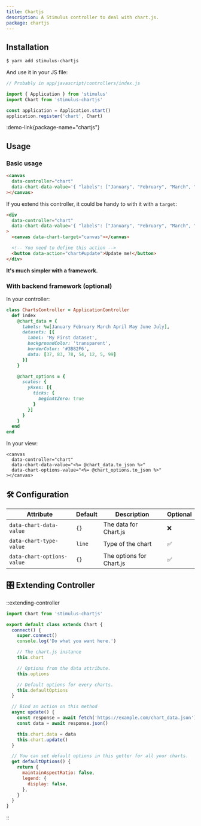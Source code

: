 ```yaml
---
title: Chartjs
description: A Stimulus controller to deal with chart.js.
package: chartjs
---
```


## Installation

```bash
$ yarn add stimulus-chartjs
```

And use it in your JS file:

```js
// Probably in app/javascript/controllers/index.js

import { Application } from 'stimulus'
import Chart from 'stimulus-chartjs'

const application = Application.start()
application.register('chart', Chart)
```

:demo-link{package-name="chartjs"}

## Usage

### Basic usage

```html
<canvas
  data-controller="chart"
  data-chart-data-value='{ "labels": ["January", "February", "March", "April", "May", "June", "July"], "datasets": [{ "label": "My First dataset", "backgroundColor": "transparent", "borderColor": "#3B82F6", "data": [37, 83, 78, 54, 12, 5, 99] }] }'
></canvas>
```

If you extend this controller, it could be handy to with it with a `target`:

```html
<div
  data-controller="chart"
  data-chart-data-value='{ "labels": ["January", "February", "March", "April", "May", "June", "July"], "datasets": [{ "label": "My First dataset", "backgroundColor": "transparent", "borderColor": "#3B82F6", "data": [37, 83, 78, 54, 12, 5, 99] }] }'
>
  <canvas data-chart-target="canvas"></canvas>

  <!-- You need to define this action -->
  <button data-action="chart#update">Update me!</button>
</div>
```

**It's much simpler with a framework.**

### With backend framework (optional)

In your controller:

```ruby
class ChartsController < ApplicationController
  def index
    @chart_data = {
      labels: %w[January February March April May June July],
      datasets: [{
        label: 'My First dataset',
        backgroundColor: 'transparent',
        borderColor: '#3B82F6',
        data: [37, 83, 78, 54, 12, 5, 99]
      }]
    }

    @chart_options = {
      scales: {
        yAxes: [{
          ticks: {
            beginAtZero: true
          }
        }]
      }
    }
  end
end
```

In your view:

```erb
<canvas
  data-controller="chart"
  data-chart-data-value="<%= @chart_data.to_json %>"
  data-chart-options-value="<%= @chart_options.to_json %>"
></canvas>
```

## 🛠 Configuration

| Attribute                  | Default | Description              | Optional |
| -------------------------- | ------- | ------------------------ | -------- |
| `data-chart-data-value`    | `{}`    | The data for Chart.js    | ❌       |
| `data-chart-type-value`    | `line`  | Type of the chart        | ✅       |
| `data-chart-options-value` | `{}`    | The options for Chart.js | ✅       |

## 🎛 Extending Controller

::extending-controller

```js
import Chart from 'stimulus-chartjs'

export default class extends Chart {
  connect() {
    super.connect()
    console.log('Do what you want here.')

    // The chart.js instance
    this.chart

    // Options from the data attribute.
    this.options

    // Default options for every charts.
    this.defaultOptions
  }

  // Bind an action on this method
  async update() {
    const response = await fetch('https://example.com/chart_data.json')
    const data = await response.json()

    this.chart.data = data
    this.chart.update()
  }

  // You can set default options in this getter for all your charts.
  get defaultOptions() {
    return {
      maintainAspectRatio: false,
      legend: {
        display: false,
      },
    }
  }
}
```

::
